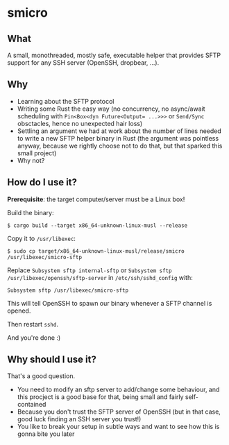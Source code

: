 # smicro

## What

A small, monothreaded, mostly safe, executable helper that provides SFTP support for any SSH server (OpenSSH, dropbear, ...).

## Why

* Learning about the SFTP protocol
* Writing some Rust the easy way (no concurrency, no async/await scheduling with `Pin<Box<dyn Future<Output= ...>>>` or `Send/Sync` obsctacles, hence no unexpected hair loss)
* Settling an argument we had at work about the number of lines needed to write a new SFTP helper binary in Rust (the argument was pointless anyway, because we rightly choose not to do that, but that sparked this small project)
* Why not?

## How do I use it?

**Prerequisite**: the target computer/server must be a Linux box!

Build the binary:
```
$ cargo build --target x86_64-unknown-linux-musl --release
```
Copy it to `/usr/libexec`:
```
$ sudo cp target/x86_64-unknown-linux-musl/release/smicro /usr/libexec/smicro-sftp
```

Replace `Subsystem sftp internal-sftp` or `Subsystem sftp /usr/libexec/openssh/sftp-server` in `/etc/ssh/sshd_config` with:
```
Subsystem sftp /usr/libexec/smicro-sftp
```
This will tell OpenSSH to spawn our binary whenever a SFTP channel is opened.

Then restart `sshd`.

And you're done :)

## Why should I use it?

That's a good question.

* You need to modify an sftp server to add/change some behaviour, and this procject is a good base for that, being small and fairly self-contained
* Because you don't trust the SFTP server of OpenSSH (but in that case, good luck finding an SSH server you trust!)
* You like to break your setup in subtle ways and want to see how this is gonna bite you later
